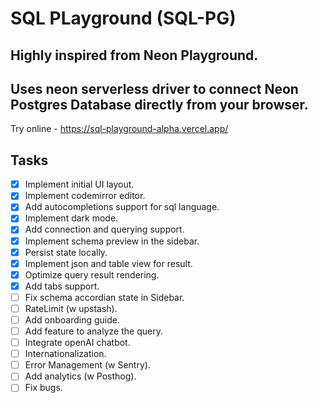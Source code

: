 # SQL PLayground (SQL-PG)
## Highly inspired from Neon Playground.

## Uses neon serverless driver to connect Neon Postgres Database directly from your browser.
  Try online - https://sql-playground-alpha.vercel.app/
## Tasks
- [x]  Implement initial UI layout.
- [x] Implement codemirror editor.
- [x] Add autocompletions support for sql language.
- [x] Implement dark mode.
- [x] Add connection and querying support.
- [x] Implement schema preview in the sidebar. 
- [x] Persist state locally.
- [x] Implement json and table view for result.
- [x] Optimize query result rendering.
- [x] Add tabs support.
- [ ] Fix schema accordian state in Sidebar. 
- [ ] RateLimit (w upstash).
- [ ] Add onboarding guide.
- [ ] Add feature to analyze the query.
- [ ] Integrate openAI chatbot. 
- [ ] Internationalization.
- [ ] Error Management (w Sentry).
- [ ] Add analytics (w Posthog).
- [ ] Fix bugs.